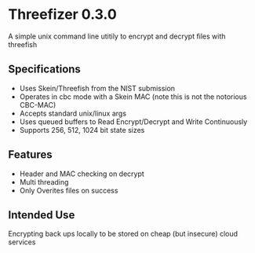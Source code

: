 Threefizer 0.3.0
================

A simple unix command line utitily to encrypt and decrypt files with threefish

Specifications
--------------

* Uses Skein/Threefish from the NIST submission 
* Operates in cbc mode with a Skein MAC (note this is not the notorious CBC-MAC)
* Accepts standard unix/linux args
* Uses queued buffers to Read Encrypt/Decrypt and Write Continuously
* Supports 256, 512, 1024 bit state sizes

Features
--------

* Header and MAC checking on decrypt
* Multi threading
* Only Overites files on success

Intended Use
------------

Encrypting back ups locally to be stored on cheap (but insecure) cloud services
